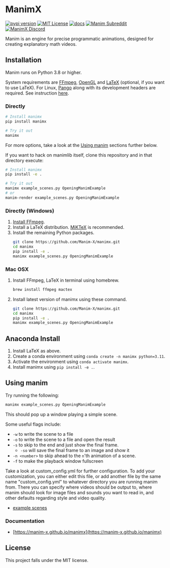 # ManimX

[![pypi version](https://img.shields.io/pypi/v/manimx?logo=pypi)](https://pypi.org/project/manimx/)
[![MIT License](https://img.shields.io/badge/license-MIT-blue.svg?style=flat)](http://choosealicense.com/licenses/mit/)
[![docs](https://github.com/Manim-X/manimx/actions/workflows/docs.yml/badge.svg?branch=main)](https://github.com/Manim-X/manimx/actions/workflows/docs.yml)
[![Manim Subreddit](https://img.shields.io/reddit/subreddit-subscribers/manimx.svg?color=ff4301&label=reddit&logo=reddit)](https://www.reddit.com/r/ManimX/)
[![ManimX Discord](https://img.shields.io/discord/581738731934056449.svg?label=discord&logo=discord)]([https://discord.com](https://discord.com/channels/1248543359472111684))

Manim is an engine for precise programmatic animations, designed for creating explanatory math videos.

## Installation

Manim runs on Python 3.8 or higher.

System requirements are [FFmpeg](https://ffmpeg.org/), [OpenGL](https://www.opengl.org/) and [LaTeX](https://www.latex-project.org) (optional, if you want to use LaTeX).
For Linux, [Pango](https://pango.gnome.org) along with its development headers are required. See instruction [here](https://github.com/ManimCommunity/ManimPango#building).


### Directly

```sh
# Install manimx
pip install manimx

# Try it out
manimx
```

For more options, take a look at the [Using manim](#using-manim) sections further below.

If you want to hack on manimlib itself, clone this repository and in that directory execute:

```sh
# Install manimx
pip install -e .

# Try it out
manimx example_scenes.py OpeningManimExample
# or
manim-render example_scenes.py OpeningManimExample
```

### Directly (Windows)

1. [Install FFmpeg](https://www.wikihow.com/Install-FFmpeg-on-Windows).
2. Install a LaTeX distribution. [MiKTeX](https://miktex.org/download) is recommended.
3. Install the remaining Python packages.
    ```sh
    git clone https://github.com/Manim-X/manimx.git
    cd manimx
    pip install -e .
    manimx example_scenes.py OpeningManimExample
    ```

### Mac OSX

1. Install FFmpeg, LaTeX in terminal using homebrew.
    ```sh
    brew install ffmpeg mactex
    ```
   
2. Install latest version of manimx using these command.
    ```sh
    git clone https://github.com/Manim-X/manimx.git
    cd manimx
    pip install -e .
    manimx example_scenes.py OpeningManimExample
    ```

## Anaconda Install

1. Install LaTeX as above.
2. Create a conda environment using `conda create -n manimx python=3.11`.
3. Activate the environment using `conda activate manimx`.
4. Install manimx using `pip install -e .`.


## Using manim
Try running the following:
```sh
manimx example_scenes.py OpeningManimExample
```
This should pop up a window playing a simple scene.

Some useful flags include:
* `-w` to write the scene to a file
* `-o` to write the scene to a file and open the result
* `-s` to skip to the end and just show the final frame.
    * `-so` will save the final frame to an image and show it
* `-n <number>` to skip ahead to the `n`'th animation of a scene.
* `-f` to make the playback window fullscreen

Take a look at custom_config.yml for further configuration.  To add your customization, you can either edit this file, or add another file by the same name "custom_config.yml" to whatever directory you are running manim from. There you can specify where videos should be output to, where manim should look for image files and sounds you want to read in, and other defaults regarding style and video quality.

- [example scenes](https://manim-x.github.io/manimx/getting_started/example_scenes.html) 

### Documentation

- [https://manim-x.github.io/manimx](https://manim-x.github.io/manimx)

## License
This project falls under the MIT license.
